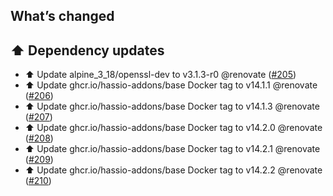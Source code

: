 ## What’s changed

## ⬆️ Dependency updates

- ⬆️ Update alpine_3_18/openssl-dev to v3.1.3-r0 @renovate ([#205](https://github.com/hassio-addons/addon-zerotier/pull/205))
- ⬆️ Update ghcr.io/hassio-addons/base Docker tag to v14.1.1 @renovate ([#206](https://github.com/hassio-addons/addon-zerotier/pull/206))
- ⬆️ Update ghcr.io/hassio-addons/base Docker tag to v14.1.3 @renovate ([#207](https://github.com/hassio-addons/addon-zerotier/pull/207))
- ⬆️ Update ghcr.io/hassio-addons/base Docker tag to v14.2.0 @renovate ([#208](https://github.com/hassio-addons/addon-zerotier/pull/208))
- ⬆️ Update ghcr.io/hassio-addons/base Docker tag to v14.2.1 @renovate ([#209](https://github.com/hassio-addons/addon-zerotier/pull/209))
- ⬆️ Update ghcr.io/hassio-addons/base Docker tag to v14.2.2 @renovate ([#210](https://github.com/hassio-addons/addon-zerotier/pull/210))
